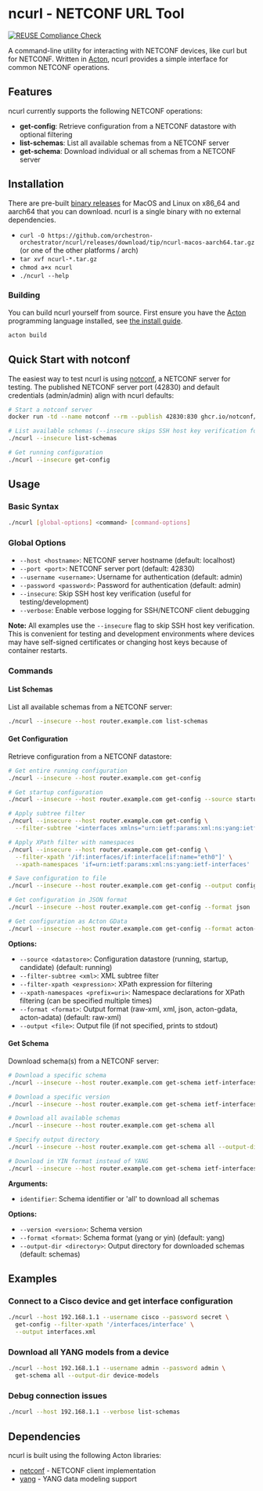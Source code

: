 # ncurl - NETCONF URL Tool
[![REUSE Compliance Check](https://github.com/orchestron-orchestrator/ncurl/actions/workflows/reuse-compliance.yml/badge.svg)](https://github.com/orchestron-orchestrator/ncurl/actions/workflows/reuse-compliance.yml)

A command-line utility for interacting with NETCONF devices, like curl but for NETCONF. Written in [Acton](https://www.acton-lang.org/), ncurl provides a simple interface for common NETCONF operations.

## Features

ncurl currently supports the following NETCONF operations:

- **get-config**: Retrieve configuration from a NETCONF datastore with optional filtering
- **list-schemas**: List all available schemas from a NETCONF server
- **get-schema**: Download individual or all schemas from a NETCONF server

## Installation

There are pre-built [binary releases](https://github.com/orchestron-orchestrator/ncurl/releases) for MacOS and Linux on x86_64 and aarch64 that you can download. ncurl is a single binary with no external dependencies.
- `curl -O https://github.com/orchestron-orchestrator/ncurl/releases/download/tip/ncurl-macos-aarch64.tar.gz` (or one of the other platforms / arch)
- `tar xvf ncurl-*.tar.gz`
- `chmod a+x ncurl`
- `./ncurl --help`

### Building

You can build ncurl yourself from source. First ensure you have the [Acton](https://www.acton-lang.org/) programming language installed, see [the install guide](https://acton.guide/install.html).

```bash
acton build
```

## Quick Start with notconf

The easiest way to test ncurl is using
[notconf](https://github.com/notconf/notconf), a NETCONF server for testing. The
published NETCONF server port (42830) and default credentials (admin/admin)
align with ncurl defaults:

```bash
# Start a notconf server
docker run -td --name notconf --rm --publish 42830:830 ghcr.io/notconf/notconf

# List available schemas (--insecure skips SSH host key verification for testing)
./ncurl --insecure list-schemas

# Get running configuration
./ncurl --insecure get-config
```

## Usage

### Basic Syntax

```bash
./ncurl [global-options] <command> [command-options]
```

### Global Options

- `--host <hostname>`: NETCONF server hostname (default: localhost)
- `--port <port>`: NETCONF server port (default: 42830)
- `--username <username>`: Username for authentication (default: admin)
- `--password <password>`: Password for authentication (default: admin)
- `--insecure`: Skip SSH host key verification (useful for testing/development)
- `--verbose`: Enable verbose logging for SSH/NETCONF client debugging

**Note:** All examples use the `--insecure` flag to skip SSH host key verification. This is convenient for testing and development environments where devices may have self-signed certificates or changing host keys because of container restarts.

### Commands

#### List Schemas

List all available schemas from a NETCONF server:

```bash
./ncurl --insecure --host router.example.com list-schemas
```

#### Get Configuration

Retrieve configuration from a NETCONF datastore:

```bash
# Get entire running configuration
./ncurl --insecure --host router.example.com get-config

# Get startup configuration
./ncurl --insecure --host router.example.com get-config --source startup

# Apply subtree filter
./ncurl --insecure --host router.example.com get-config \
  --filter-subtree '<interfaces xmlns="urn:ietf:params:xml:ns:yang:ietf-interfaces"/>'

# Apply XPath filter with namespaces
./ncurl --insecure --host router.example.com get-config \
  --filter-xpath '/if:interfaces/if:interface[if:name="eth0"]' \
  --xpath-namespaces 'if=urn:ietf:params:xml:ns:yang:ietf-interfaces'

# Save configuration to file
./ncurl --insecure --host router.example.com get-config --output config.xml

# Get configuration in JSON format
./ncurl --insecure --host router.example.com get-config --format json

# Get configuration as Acton GData
./ncurl --insecure --host router.example.com get-config --format acton-gdata
```

**Options:**
- `--source <datastore>`: Configuration datastore (running, startup, candidate) (default: running)
- `--filter-subtree <xml>`: XML subtree filter
- `--filter-xpath <expression>`: XPath expression for filtering
- `--xpath-namespaces <prefix=uri>`: Namespace declarations for XPath filtering (can be specified multiple times)
- `--format <format>`: Output format (raw-xml, xml, json, acton-gdata, acton-adata) (default: raw-xml)
- `--output <file>`: Output file (if not specified, prints to stdout)

#### Get Schema

Download schema(s) from a NETCONF server:

```bash
# Download a specific schema
./ncurl --insecure --host router.example.com get-schema ietf-interfaces

# Download a specific version
./ncurl --insecure --host router.example.com get-schema ietf-interfaces --version 2018-02-20

# Download all available schemas
./ncurl --insecure --host router.example.com get-schema all

# Specify output directory
./ncurl --insecure --host router.example.com get-schema all --output-dir yang-models

# Download in YIN format instead of YANG
./ncurl --insecure --host router.example.com get-schema ietf-interfaces --format yin
```

**Arguments:**
- `identifier`: Schema identifier or 'all' to download all schemas

**Options:**
- `--version <version>`: Schema version
- `--format <format>`: Schema format (yang or yin) (default: yang)
- `--output-dir <directory>`: Output directory for downloaded schemas (default: schemas)

## Examples

### Connect to a Cisco device and get interface configuration

```bash
./ncurl --host 192.168.1.1 --username cisco --password secret \
  get-config --filter-xpath '/interfaces/interface' \
  --output interfaces.xml
```

### Download all YANG models from a device

```bash
./ncurl --host 192.168.1.1 --username admin --password admin \
  get-schema all --output-dir device-models
```

### Debug connection issues

```bash
./ncurl --host 192.168.1.1 --verbose list-schemas
```

## Dependencies

ncurl is built using the following Acton libraries:
- [netconf](https://github.com/orchestron-orchestrator/netconf.git) - NETCONF client implementation
- [yang](https://github.com/orchestron-orchestrator/acton-yang.git) - YANG data modeling support

